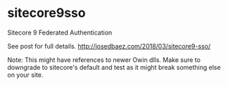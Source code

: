 # sitecore9sso
Sitecore 9 Federated Authentication

See post for full details.
http://josedbaez.com/2018/03/sitecore9-sso/

Note: This might have references to newer Owin dlls. Make sure to downgrade to sitecore's default and test as it might break something else on your site.
